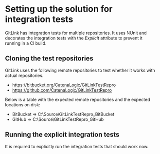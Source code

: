 # Setting up the solution for integration tests

GitLink has integration tests for multiple repositories. It uses NUnit and decorates the integration tests with the *Explicit* attribute to prevent it running in a CI build.

## Cloning the test repositories

GitLink uses the following remote repositories to test whether it works with actual repositories.

* https://bitbucket.org/CatenaLogic/GitLinkTestRepro
* https://github.com/CatenaLogic/GitLinkTestRepro

Below is a table with the expected remote repositories and the expected locations on disk:

* BitBucket => C:\Source\GitLinkTestRepro_BitBucket
* GitHub => C:\Source\GitLinkTestRepro_GitHub

## Running the explicit integration tests

It is required to explicitly run the integration tests that should work now.